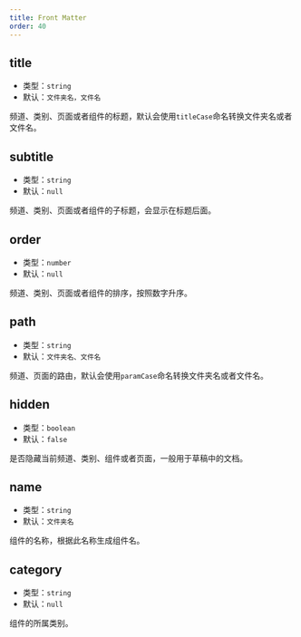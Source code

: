 ```yaml
---
title: Front Matter
order: 40
---
```


## title

- 类型：`string`
- 默认：`文件夹名，文件名`

频道、类别、页面或者组件的标题，默认会使用`titleCase`命名转换文件夹名或者文件名。

## subtitle

- 类型：`string`
- 默认：`null`

频道、类别、页面或者组件的子标题，会显示在标题后面。

## order

- 类型：`number`
- 默认：`null`

频道、类别、页面或者组件的排序，按照数字升序。

## path
- 类型：`string`
- 默认：`文件夹名、文件名`

频道、页面的路由，默认会使用`paramCase`命名转换文件夹名或者文件名。

## hidden
- 类型：`boolean`
- 默认：`false`

是否隐藏当前频道、类别、组件或者页面，一般用于草稿中的文档。

## name
- 类型：`string`
- 默认：`文件夹名`

组件的名称，根据此名称生成组件名。

## category
- 类型：`string`
- 默认：`null`

组件的所属类别。
